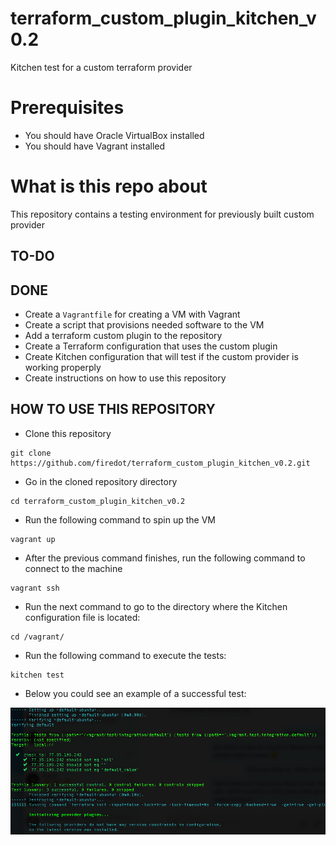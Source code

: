 # terraform_custom_plugin_kitchen_v0.2

Kitchen test for a custom terraform provider

# Prerequisites

- You should have Oracle VirtualBox installed
- You should have Vagrant installed

# What is this repo about

This repository contains a testing environment for previously built custom provider



## TO-DO


## DONE

- Create a ```Vagrantfile``` for creating a VM with Vagrant
- Create a script that provisions needed software to the VM
- Add a terraform custom plugin to the repository
- Create a Terraform configuration that uses the custom plugin
- Create Kitchen configuration that will test if the custom provider is working properply
- Create instructions on how to use this repository



## HOW TO USE THIS REPOSITORY

- Clone this repository

```
git clone https://github.com/firedot/terraform_custom_plugin_kitchen_v0.2.git
```

- Go in the cloned repository directory

```
cd terraform_custom_plugin_kitchen_v0.2
```

- Run the following command to spin up the VM

```
vagrant up
```

- After the previous command finishes, run the following command to connect to the machine

```
vagrant ssh
```

- Run the next command to go to the directory where the Kitchen configuration file is located:

```
cd /vagrant/
```

- Run the following command to execute the tests: 

```
kitchen test
```

- Below you could see an example of a successful test: 

![Alt text](pics/success.png?raw=true "Success")

